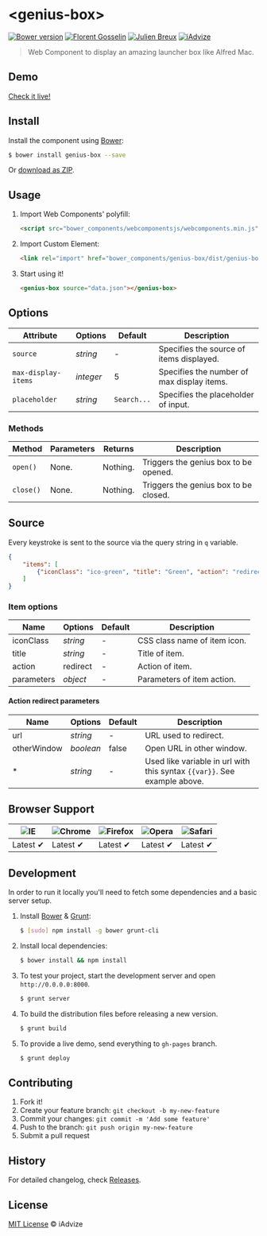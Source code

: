 # &lt;genius-box&gt;

[![Bower version](https://img.shields.io/bower/v/genius-box.svg)](http://bower.io/search/?q=genius-box)
[![Florent Gosselin](https://img.shields.io/badge/UX-fgosselin-green.svg)](https://github.com/fgosselin)
[![Julien Breux](https://img.shields.io/badge/DEV-JulienBreux-green.svg)](https://github.com/JulienBreux)
[![iAdvize](https://img.shields.io/badge/BY-iAdvize-brightgreen.svg)](https://www.iadvize.com/)

> Web Component to display an amazing launcher box like Alfred Mac.

## Demo

[Check it live!](http://iadvize.github.io/genius-box)

## Install

Install the component using [Bower](http://bower.io/):

```sh
$ bower install genius-box --save
```

Or [download as ZIP](https://github.com/iadvize/genius-box/archive/gh-pages.zip).

## Usage

1. Import Web Components' polyfill:

    ```html
    <script src="bower_components/webcomponentsjs/webcomponents.min.js"></script>
    ```

2. Import Custom Element:

    ```html
    <link rel="import" href="bower_components/genius-box/dist/genius-box.html">
    ```

3. Start using it!

    ```html
    <genius-box source="data.json"></genius-box>
    ```

## Options

Attribute           | Options   | Default      | Description
---                 | ---       | ---          | ---
`source`            | *string*  | -            | Specifies the source of items displayed.
`max-display-items` | *integer* | 5            | Specifies the number of max display items.
`placeholder`       | *string*  | `Search...`  | Specifies the placeholder of input.

### Methods

Method    | Parameters  | Returns  | Description
---       | ---         | ---      | ---
`open()`  | None.       | Nothing. | Triggers the genius box to be opened.
`close()` | None.       | Nothing. | Triggers the genius box to be closed.

## Source

Every keystroke is sent to the source via the query string in `q` variable.

```json
{
    "items": [
        {"iconClass": "ico-green", "title": "Green", "action": "redirect", "parameters": {"url": "index.html#{{color}}", "otherWindow": true, "color": "green"}}
    ]
}
```

### Item options

Name       | Options  | Default | Description
---        | ---      | ---     | ---
iconClass  | *string* | -       | CSS class name of item icon.
title      | *string* | -       | Title of item.
action     | redirect | -       | Action of item.
parameters | *object* | -       | Parameters of item action.

#### Action redirect parameters

Name        | Options   | Default | Description
---         | ---       | ---     | ---
url         | *string*  | -       | URL used to redirect.
otherWindow | *boolean* | false   | Open URL in other window.
*           | *string*  | -       | Used like variable in url with this syntax `{{var}}`. See example above.

## Browser Support

![IE](https://cloud.githubusercontent.com/assets/398893/3528325/20373e76-078e-11e4-8e3a-1cb86cf506f0.png) | ![Chrome](https://cloud.githubusercontent.com/assets/398893/3528328/23bc7bc4-078e-11e4-8752-ba2809bf5cce.png) | ![Firefox](https://cloud.githubusercontent.com/assets/398893/3528329/26283ab0-078e-11e4-84d4-db2cf1009953.png) | ![Opera](https://cloud.githubusercontent.com/assets/398893/3528330/27ec9fa8-078e-11e4-95cb-709fd11dac16.png) | ![Safari](https://cloud.githubusercontent.com/assets/398893/3528331/29df8618-078e-11e4-8e3e-ed8ac738693f.png)
--- | --- | --- | --- | --- |
Latest ✔ | Latest ✔ | Latest ✔ | Latest ✔ | Latest ✔ |

## Development

In order to run it locally you'll need to fetch some dependencies and a basic server setup.

1. Install [Bower](http://bower.io/) & [Grunt](http://gruntjs.com/):

    ```sh
    $ [sudo] npm install -g bower grunt-cli
    ```

2. Install local dependencies:

    ```sh
    $ bower install && npm install
    ```

3. To test your project, start the development server and open `http://0.0.0.0:8000`.

    ```sh
    $ grunt server
    ```

4. To build the distribution files before releasing a new version.

    ```sh
    $ grunt build
    ```

5. To provide a live demo, send everything to `gh-pages` branch.

    ```sh
    $ grunt deploy
    ```

## Contributing

1. Fork it!
2. Create your feature branch: `git checkout -b my-new-feature`
3. Commit your changes: `git commit -m 'Add some feature'`
4. Push to the branch: `git push origin my-new-feature`
5. Submit a pull request

## History

For detailed changelog, check [Releases](https://github.com/iadvize/genius-box/releases).

## License

[MIT License](http://iadvize.mit-license.org/) © iAdvize